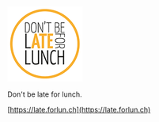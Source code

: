 ![l84l](https://github.com/l84l/.github/raw/main/l84l.png)

Don't be late for lunch.

[https://late.forlun.ch](https://late.forlun.ch)

